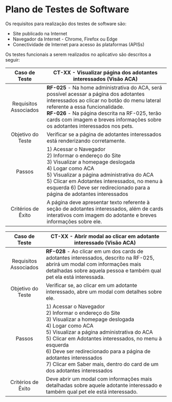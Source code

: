# Plano de Testes de Software

Os requisitos para realização dos testes de software são:
- Site publicado na Internet
- Navegador da Internet - Chrome, Firefox ou Edge
- Conectividade de Internet para acesso às plataformas (APISs)

Os testes funcionais a serem realizados no aplicativo são descritos a seguir:

|     Caso de Teste     | CT-XX - Visualizar página dos adotantes interessados (Visão ACA) |
|:---------------------:|------------------------------------------------------------------------------------------------------------------------------------------------------------------------------------------------------------------------------------------------------------------------------------------------------|
| Requisitos Associados | <strong>RF-025</strong> - Na home administrativa do ACA, será possível acessar a página dos adotantes interessados ao clicar no botão do menu lateral referente a essa funcionalidade.  <br> <strong>RF-026</strong> - Na página descrita na RF-025, terão cards com imagem e breves informações sobre os adotantes interessados nos pets. |
|   Objetivo do Teste   | Verificar se a página de adotantes interessados está renderizando corretamente. |
|         Passos        | 1) Acessar o Navegador <br> 2) Informar o endereço do Site <br> 3) Visualizar a homepage deslogada <br> 4) Logar como ACA <br> 5) Visualizar a página administrativa do ACA <br> 5) Clicar em Adotantes interessados, no menu à esquerda 6) Deve ser redirecionado para a página de adotantes interessados |
|   Critérios de Êxito  | A página deve apresentar texto referente à seção de adotantes interessados, além de cards interativos com imagem do adotante e breves informações sobre ele. |

|     Caso de Teste     | CT-XX - Abrir modal ao clicar em adotante interessado (Visão ACA) |
|:---------------------:|------------------------------------------------------------------------------------------------------------------------------------------------------------------------------------------------------------------------------------------------------------------------------------------------------|
| Requisitos Associados |<strong>RF-028</strong> - Ao clicar em um dos cards de adotantes interessados, descrito na RF-025, abrirá um modal com informações mais detalhadas sobre aquela pessoa e também qual pet ela está interessada. |
|   Objetivo do Teste   | Verificar se, ao clicar em um adotante interessado, abre um modal com detalhes sobre ele. |
|         Passos        | 1) Acessar o Navegador <br> 2) Informar o endereço do Site <br> 3) Visualizar a homepage deslogada <br> 4) Logar como ACA <br> 5) Visualizar a página administrativa do ACA <br> 5) Clicar em Adotantes interessados, no menu à esquerda <br> 6) Deve ser redirecionado para a página de adotantes interessados<br> 7) Clicar em Saber mais, dentro do card de um dos adotantes interessados |
|   Critérios de Êxito  | Deve abrir um modal com informações mais detalhadas sobre aquele adotante interessado e também qual pet ele está interessado. |
